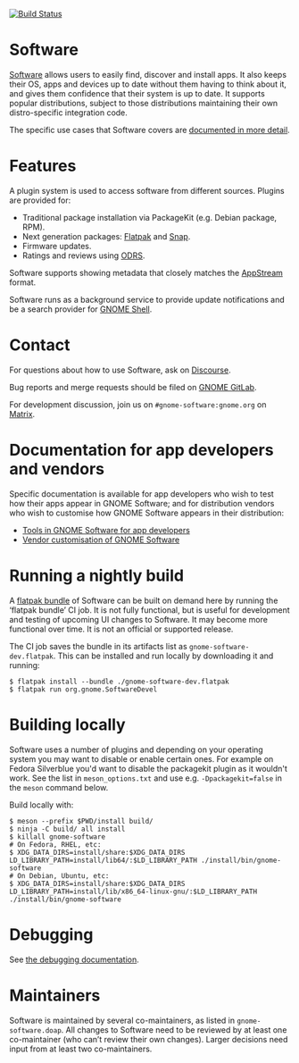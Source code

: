 [![Build Status](https://gitlab.gnome.org/GNOME/gnome-software/badges/main/pipeline.svg)](https://gitlab.gnome.org/GNOME/gnome-software/pipelines)

# Software

[Software](https://apps.gnome.org/Software) allows users to easily find,
discover and install apps. It also keeps their OS, apps and devices up to date
without them having to think about it, and gives them confidence that their
system is up to date. It supports popular distributions, subject to those
distributions maintaining their own distro-specific integration code.

The specific use cases that Software covers are [documented in more detail](./doc/use-cases.md).

# Features

A plugin system is used to access software from different sources.
Plugins are provided for:
 - Traditional package installation via PackageKit (e.g. Debian package, RPM).
 - Next generation packages: [Flatpak](https://flatpak.org/) and [Snap](https://snapcraft.io/).
 - Firmware updates.
 - Ratings and reviews using [ODRS](https://odrs.gnome.org/).

Software supports showing metadata that closely matches the [AppStream](https://www.freedesktop.org/wiki/Distributions/AppStream/) format.

Software runs as a background service to provide update notifications and be a search provider for [GNOME Shell](https://gitlab.gnome.org/GNOME/gnome-shell/).

# Contact

For questions about how to use Software, ask on [Discourse](https://discourse.gnome.org/tag/gnome-software).

Bug reports and merge requests should be filed on [GNOME GitLab](https://gitlab.gnome.org/GNOME/gnome-software).

For development discussion, join us on `#gnome-software:gnome.org` on [Matrix](https://matrix.to/#/#gnome-software:gnome.org).

# Documentation for app developers and vendors

Specific documentation is available for app developers who wish to test
how their apps appear in GNOME Software; and for distribution vendors
who wish to customise how GNOME Software appears in their distribution:
 * [Tools in GNOME Software for app developers](./doc/app-developers.md)
 * [Vendor customisation of GNOME Software](./doc/vendor-customisation.md)

# Running a nightly build

A [flatpak bundle](https://docs.flatpak.org/en/latest/single-file-bundles.html)
of Software can be built on demand here by running the ‘flatpak bundle’ CI job.
It is not fully functional, but is useful for development and testing of
upcoming UI changes to Software. It may become more functional over time. It
is not an official or supported release.

The CI job saves the bundle in its artifacts list as `gnome-software-dev.flatpak`.
This can be installed and run locally by downloading it and running:
```
$ flatpak install --bundle ./gnome-software-dev.flatpak
$ flatpak run org.gnome.SoftwareDevel
```

# Building locally

Software uses a number of plugins and depending on your operating system you
may want to disable or enable certain ones. For example on Fedora Silverblue
you'd want to disable the packagekit plugin as it wouldn't work. See the list
in `meson_options.txt` and use e.g. `-Dpackagekit=false` in the `meson` command
below.

Build locally with:
```
$ meson --prefix $PWD/install build/
$ ninja -C build/ all install
$ killall gnome-software
# On Fedora, RHEL, etc:
$ XDG_DATA_DIRS=install/share:$XDG_DATA_DIRS LD_LIBRARY_PATH=install/lib64/:$LD_LIBRARY_PATH ./install/bin/gnome-software
# On Debian, Ubuntu, etc:
$ XDG_DATA_DIRS=install/share:$XDG_DATA_DIRS LD_LIBRARY_PATH=install/lib/x86_64-linux-gnu/:$LD_LIBRARY_PATH ./install/bin/gnome-software
```

# Debugging

See [the debugging documentation](./doc/debugging.md).

# Maintainers

Software is maintained by several co-maintainers, as listed in `gnome-software.doap`.
All changes to Software need to be reviewed by at least one co-maintainer (who
can’t review their own changes). Larger decisions need input from at least two
co-maintainers.
